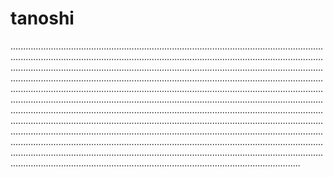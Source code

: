 # tanoshi

.......................................................................................................................................................................................................................................................................................................................................................................................................................................................................................................................................................................................................................................................................................................................................................................................................................................................................................................................................................................................................................................................................................................................................................................................................................................................................................................................................................................................................................................................................................................................................